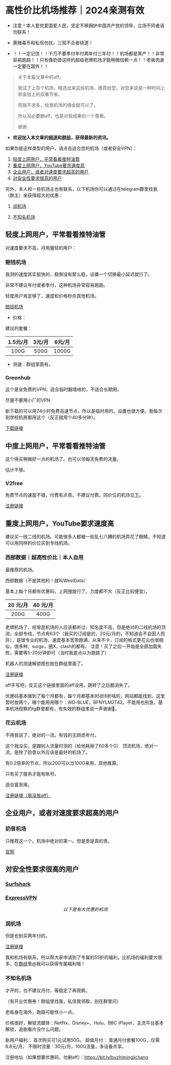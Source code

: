 # 高性价比机场推荐｜2024亲测有效

* 注意！本人爱党爱国爱人民，坚定不移拥护中国共产党的领导，立场不同者请勿联系！
* 黄赌毒币和私信勿扰，三观不合者绕道！

* ！！一定记住！！千万不要季付年付两年付三年付！！机场都是黑产！！非常容易跑路！！只有像奶昔这样的超级老牌机场才能稍微信赖一点！！老板肉身一定要在国外！！

> 关于本篇文章中的aff。
> 
> 我试了上百个机场，精选出来这些机场，推荐给您，对您来说是一种时间上和金钱上的双重节省。
>
> 而我不求多，给我机场的佣金就可以了。
>
> 所以没必要删aff，也是对我成果的一个尊重。
> 
> 谢谢

* **欢迎加入本文章的[频道](https://t.me/ji_chang_fen_xiang)和[群组](https://t.me/ji_chang_fen_xiang_o)，获得最新的资讯。**



如果你是这样类型的用户，请点击适合您的机场（或者安全VPN）：

1. [轻度上网用户，平常看看推特油管](#jump1)
2. [重度上网用户，YouTube要求速度高](#jump2)
3. [企业用户，或者对速度要求超高的用户](#jump3)
4. [对安全性要求很高的用户](#jump4)

另外，本人和一些机场主也有联系，以下机场你可以通过在telegram群里找我（群主）来获得超大的优惠：

1. [润机场](#jump5)

2. [不知名机场](#jump6)

## <span id = "jump1">轻度上网用户，平常看看推特油管</span>

对速度要求不高，月用量轻的用户：

### 赔钱机场

我测的速度其实挺快的，稳倒没有那么稳，设置一个切换最小延迟就行了。

非常不建议年付或者季付，这种机场非常容易跑路。

轻度用户肯定够了，速度和价格秒杀其他机场。

[赔钱机场](https://xn--mes358aby2apfg.com/#/register?code=6JD693zg)

* 价格：

建议的套餐：

| 1.5元/月 | 3元/月 | 6元/月  |
|:--------:|:------:|:-------:|
| 100G   | 500G | 1000G |

* 测速：群组里面有。


### Greenhub

这个是全免费的$VPN$，适合临时翻墙啥的，不适合长期用。

尽量不要用小厂的VPN

新下载的可以用24小时免费高速节点，所以是临时用的，设置也很方便。我每次到学校机房都用这个（反正就用个40多分钟）。

[下载链接](https://greenhubtx.ga/)

## <span id = "jump2">中度上网用户，平常看看推特油管</span>

这个得买稍微好一点的机场了。也可以领每天免费的流量。

估计不够。

### V2free

免费节点的速度不错，付费有点贵。不建议付费。同价位的机场见[下](#jump3)。

[注册链接]( https://w1.v2free.cc/auth/register?code=KGUZ)

## <span id = "jump2">重度上网用户，YouTube要求速度高</span>

建议买一线二线的机场。可能很多人都被一些乱七八糟的机场弄花了眼睛，不知道可以用同样的价位买到专线机场。

### 西部数据｜超高性价比｜本人自用

最推荐的机场。

西部数据（不是其他的！就叫WestData）

基本上每个月都有优惠码，上网搜就行了。力度都不大（反正比较便宜）。

| 20 元/月| 40 元/月 |
|:---------:|:--------:|
| 200G | 400G |

老牌机场了，经常逛机场的人应该都听过，知名度不高，但是绝对的二线机场的顶流，全部专线，节点有63个（我买的订阅是的，20元/月的，不知道会不会因人而异），是很专业的机场，速度基本宽带跑满，从来不卡，订阅的格式更花云也很相似，很多种，surge，圈X，clash的都有。
注意！买了之后一开始是全部加载失败，需要等5-20分钟即可（当时我差点以为跑路了）

机器人的测速解锁图也放在群组里面了。

[注册链接](https://wd-gold.com/aff.php)

aff手写吧，反正这个链接里面的aff没用，跳转了之后都消失了。

优惠码基本做到了每个月都有，每个月都基本85折8折啥的，网站都能找到，这里暂时放两个，哪个能用用哪个：WD-BLUE，BFNYLM2T42。不能用也别急，基本机场观察的tg群里都有，有失效的群组里说一声谢谢🙏。

### 花云机场

不用我说了，绝对的一流。有钱的无顾虑年付。

这个我没买，是蹭别人流量时测的（给他耗掉了60多个G）
顶流机场，绝对一流，是除了奶昔以外应该是最好的机场了。

有0.2倍率的节点，所以20G可以当100G来用，其他推算。

只有买了服务才能有账号。

适合富哥用。

[注册链接（我没放aff）](https://flowercloud.net/)

## <span id = "jump3">企业用户，或者对速度要求超高的用户</span>

### 奶昔机场

只推荐这一个。机场中绝对的第一。但是贵是真的贵。

[官网](https://nexitally.com/)

## <span id = "jump3">对安全性要求很高的用户</span>

### [Surfshark](https://surfshark.com/zh)

### [ExpressVPN](https://www.expressvpn.com/)

$$
以下是有大优惠的机场
$$

### 润机场

但是也别买两年付的。

[注册链接](https://5.9run.top/)

我和机场有联系，所以帮大家申请到了专属的55折的福利，比机场的福利要大很多，在[群组](https://t.me/ji_chang_fen_xiang_o)里@我可以获得专属福利哦！


### 不知名机场

才开的，也不建议月付，等稳定了再观察。

（有开业优惠券！群组里找我，私信我领取，别在群里问）

老板身在海外，跑路可能性小一点。

价格很好，解锁流媒体：Netflix、Disney+、Hulu、BBC iPlayer，主流平台基本解锁，追剧看片没什么问题。

新用户福利： 首次购买可1元试用50G。
超值月付： 普通月付套餐100G，仅需8.8元/月。
不限时流量：30元/月，100G流量，多设备共享。


注册地址（如果想要优惠码，勿删aff）：https://bit.ly/buzhimingjichang
